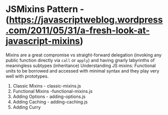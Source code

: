 # JSMixins Pattern - (https://javascriptweblog.wordpress.com/2011/05/31/a-fresh-look-at-javascript-mixins)
Mixins are a great compromise vs straight-forward delegation (invoking any public function directly via ``call`` or ``apply``)
and having gnarly labyrinths of meaningless subtypes (inheritance)
Understanding JS mixins:
Functional units to be borrowed and accessed with minimal syntax and they play very well with prototypes.
1. Classic Mixins - classic-mixins.js
2. Functional Mixins -functional-mixins.js
3. Adding Options - adding-options.js
4. Adding Caching - adding-caching.js
5. Adding Curry 
